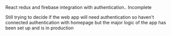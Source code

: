 React redux and firebase integration with authentication.. Incomplete

Still trying to decide if the web app will need authentication so haven't connected authentication with homepage but the major logic of the app has been set up and is in production


